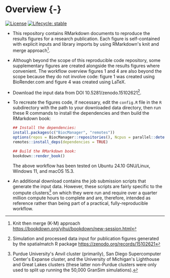 # Overview {-}

<!-- badges: start -->
[![License](https://img.shields.io/badge/License-Apache_2.0-blue.svg)](https://opensource.org/licenses/Apache-2.0)
[![Lifecycle: stable](https://img.shields.io/badge/lifecycle-stable-brightgreen.svg)](https://lifecycle.r-lib.org/articles/stages.html#stable)
<!-- badges: end -->

- This repository contains RMarkdown documents to reproduce the results figures
  for a research publication.  Each figure is self-contained with explicit
  inputs and library imports by using RMarkdown's knit and merge
  approach[^fn1].
  
- Although beyond the scope of this reproducible code repository, some
  supplementary figures are created alongside the results figures where
  convenient.  The workflow overview figures 1 and 4 are also beyond the scope
  because they do not involve code: figure 1 was created using BioRender.com
  and figure 4 was created using LaTeX.

- Download the input data from DOI 10.5281/zenodo.15102621[^fn2].

- To recreate the figures code, if necessary, edit the `config.R` file in the
  `R` subdirectory with the path to your downloaded data directory, then run
  these R commands to install the dependencies and then build the RMarkdown
  book:

  ```r
  ## Install the dependencies:
  install.packages(c("BiocManager", "remotes"))
  options(repos = BiocManager::repositories(), Ncpus = parallel::detectCores())
  remotes::install_deps(dependencies = TRUE)

  ## Build the RMarkdown book:
  bookdown::render_book()
  ```

  The above workflow has been tested on Ubuntu 24.10 GNU/Linux, Windows 11, and
  macOS 15.3.

- An additional download contains the job submission scripts that generate the
  input data.  However, these scripts are fairly specific to the compute
  clusters[^fn3] on which they were run and require over a quarter million
  compute hours to complete and are, therefore, intended as reference rather
  than being part of a practical, fully-reproducible workflow.

[^fn1]: Knit then merge (K-M) approach
    <https://bookdown.org/yihui/bookdown/new-session.html>
[^fn2]: Simulation and processed data input for publication figures
    generated by the spatialmatch R package
    <https://zenodo.org/records/15102621>
[^fn3]: Purdue University's Anvil cluster (primarily), San Diego Supercomputer
    Center's Expanse cluster, and the University of Michigan's Lighthouse and
    Great Lakes clusters (these latter non-Purdue clusters were only used to
    split up running the 50,000 GranSim simulations).
